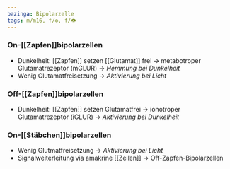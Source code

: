 ```yaml
---
bazinga: Bipolarzelle
tags: m/m16, f/⚙️, f/👁️
---
```

### On-[[Zapfen]]bipolarzellen
- Dunkelheit: [[Zapfen]] setzen [[Glutamat]] frei → metabotroper Glutamatrezeptor (mGLUR) → *Hemmung bei Dunkelheit*
- Wenig Glutamatfreisetzung → *Aktivierung bei Licht*
### Off-[[Zapfen]]bipolarzellen
- Dunkelheit: [[Zapfen]] setzen Glutamatfrei → ionotroper Glutamatrezeptor (iGLUR) → *Aktivierung bei Dunkelheit*
### On-[[Stäbchen]]bipolarzellen
- Wenig Glutmatfreisetzung → *Aktivierung bei Licht*
- Signalweiterleitung via amakrine [[Zellen]] → Off-Zapfen-Bipolarzellen